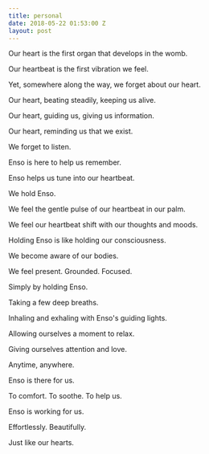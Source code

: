 ```yaml
---
title: personal
date: 2018-05-22 01:53:00 Z
layout: post
---
```


Our heart is the first organ that develops in the womb.

Our heartbeat is the first vibration we feel.

Yet, somewhere along the way, we forget about our heart. 

Our heart, beating steadily, keeping us alive. 

Our heart, guiding us, giving us information.

Our heart, reminding us that we exist. 

We forget to listen.

Enso is here to help us remember. 

Enso helps us tune into our heartbeat. 

We hold Enso.

We feel the gentle pulse of our heartbeat in our palm.

We feel our heartbeat shift with our thoughts and moods.

Holding Enso is like holding our consciousness.

We become aware of our bodies. 

We feel present. Grounded. Focused. 

Simply by holding Enso. 

Taking a few deep breaths. 

Inhaling and exhaling with Enso's guiding lights.

Allowing ourselves a moment to relax. 

Giving ourselves attention and love. 

Anytime, anywhere.

Enso is there for us. 

To comfort. To soothe. To help us.

Enso is working for us. 

Effortlessly. Beautifully. 

Just like our hearts.
